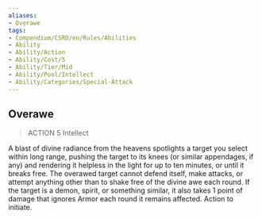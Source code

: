 ```yaml
---
aliases:
- Overawe
tags:
- Compendium/CSRD/en/Rules/Abilities
- Ability
- Ability/Action
- Ability/Cost/5
- Ability/Tier/Mid
- Ability/Pool/Intellect
- Ability/Categories/Special-Attack
---
```


  
## Overawe  
>ACTION 5  Intellect  
  
A blast of divine radiance from the heavens spotlights a target you select within long range, pushing the target to its knees (or similar appendages, if any) and rendering it helpless in the light for up to ten minutes, or until it breaks free. The overawed target cannot defend itself, make attacks, or attempt anything other than to shake free of the divine awe each round. If the target is a demon, spirit, or something similar, it also takes 1 point of damage that ignores Armor each round it remains affected. Action to initiate.